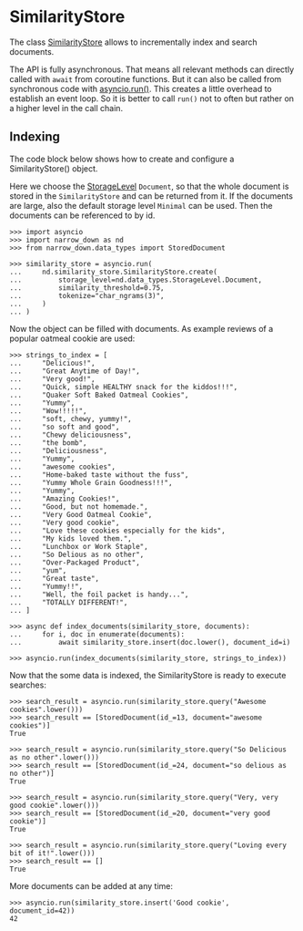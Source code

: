 # SimilarityStore

The class [SimilarityStore](narrow_down.similarity_store.SimilarityStore) allows to incrementally index and search documents.

The API is fully asynchronous. That means all relevant methods can directly called with `await` from coroutine functions. But it can also be called from synchronous code with [asyncio.run()](asyncio.run). This creates a little overhead to establish an event loop. So it is better to call `run()` not to often but rather on a higher level in the call chain. 

## Indexing
The code block below shows how to create and configure a SimilarityStore() object. 

Here we choose the [StorageLevel](narrow_down.data_types.StorageLevel) `Document`, so that the whole document is stored in the `SimilarityStore` and can be returned from it. If the documents are large, also the default storage level `Minimal` can be used. Then the documents can be referenced to by id.

```pycon
>>> import asyncio
>>> import narrow_down as nd
>>> from narrow_down.data_types import StoredDocument

>>> similarity_store = asyncio.run(
...     nd.similarity_store.SimilarityStore.create(
...         storage_level=nd.data_types.StorageLevel.Document,
...         similarity_threshold=0.75,
...         tokenize="char_ngrams(3)",
...     )
... )

```

Now the object can be filled with documents. As example reviews of a popular oatmeal cookie are used:
```pycon
>>> strings_to_index = [
...     "Delicious!",
...     "Great Anytime of Day!",
...     "Very good!",
...     "Quick, simple HEALTHY snack for the kiddos!!!",
...     "Quaker Soft Baked Oatmeal Cookies",
...     "Yummy",
...     "Wow!!!!!",
...     "soft, chewy, yummy!",
...     "so soft and good",
...     "Chewy deliciousness",
...     "the bomb",
...     "Deliciousness",
...     "Yummy",
...     "awesome cookies",
...     "Home-baked taste without the fuss",
...     "Yummy Whole Grain Goodness!!!",
...     "Yummy",
...     "Amazing Cookies!",
...     "Good, but not homemade.",
...     "Very Good Oatmeal Cookie",
...     "Very good cookie",
...     "Love these cookies especially for the kids",
...     "My kids loved them.",
...     "Lunchbox or Work Staple",
...     "So Delious as no other",
...     "Over-Packaged Product",
...     "yum",
...     "Great taste",
...     "Yummy!!",
...     "Well, the foil packet is handy...",
...     "TOTALLY DIFFERENT!",
... ]

>>> async def index_documents(similarity_store, documents):
...     for i, doc in enumerate(documents):
...         await similarity_store.insert(doc.lower(), document_id=i)

>>> asyncio.run(index_documents(similarity_store, strings_to_index))

```

Now that the some data is indexed, the SimilarityStore is ready to execute searches:
```pycon
>>> search_result = asyncio.run(similarity_store.query("Awesome cookies".lower()))
>>> search_result == [StoredDocument(id_=13, document="awesome cookies")]
True

>>> search_result = asyncio.run(similarity_store.query("So Delicious as no other".lower()))
>>> search_result == [StoredDocument(id_=24, document="so delious as no other")]
True

>>> search_result = asyncio.run(similarity_store.query("Very, very good cookie".lower()))
>>> search_result == [StoredDocument(id_=20, document="very good cookie")]
True

>>> search_result = asyncio.run(similarity_store.query("Loving every bit of it!".lower()))
>>> search_result == []
True

```

More documents can be added at any time:
```pycon
>>> asyncio.run(similarity_store.insert('Good cookie', document_id=42))
42

```

